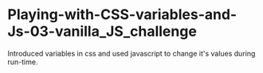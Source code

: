 # Playing-with-CSS-variables-and-Js-03-vanilla_JS_challenge
Introduced variables in css and used javascript to change it's values during run-time.
